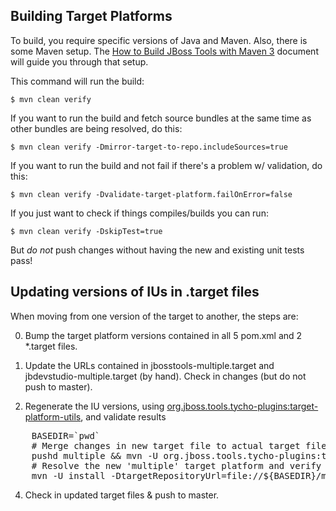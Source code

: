 ## Building Target Platforms

To build, you require specific versions of Java and Maven. Also, there is some Maven setup. 
The [How to Build JBoss Tools with Maven 3](https://community.jboss.org/wiki/HowToBuildJBossToolsWithMaven3)
document will guide you through that setup.

This command will run the build:

    $ mvn clean verify

If you want to run the build and fetch source bundles at the same time as other bundles are being resolved, do this:

    $ mvn clean verify -Dmirror-target-to-repo.includeSources=true

If you want to run the build and not fail if there's a problem w/ validation, do this:

    $ mvn clean verify -Dvalidate-target-platform.failOnError=false

If you just want to check if things compiles/builds you can run:

    $ mvn clean verify -DskipTest=true

But *do not* push changes without having the new and existing unit tests pass!
 

## Updating versions of IUs in .target files

When moving from one version of the target to another, the steps are:

0. Bump the target platform versions contained in all 5 pom.xml and 2 *.target files.

1. Update the URLs contained in jbosstools-multiple.target and jbdevstudio-multiple.target (by hand). Check in changes (but do not push to master).

2. Regenerate the IU versions, using <a href="https://github.com/jbosstools/jbosstools-maven-plugins/wiki">org.jboss.tools.tycho-plugins:target-platform-utils</a>, and validate results

<pre>
    BASEDIR=`pwd`
    # Merge changes in new target file to actual target file
    pushd multiple && mvn -U org.jboss.tools.tycho-plugins:target-platform-utils:0.16.0-SNAPSHOT:fix-versions -DtargetFile=locus-multiple.target && rm -f locus-multiple.target locus-multiple.target_update_hints.txt && mv -f locus-multiple.target_fixedVersion.target locus-multiple.target && popd
    # Resolve the new 'multiple' target platform and verify it is self-contained by building the 'unified' target platform too
    mvn -U install -DtargetRepositoryUrl=file://${BASEDIR}/multiple/target/locus-multiple.target.repo/
</pre>

<ol><li value="4"> Check in updated target files & push to master.</li></ol>

